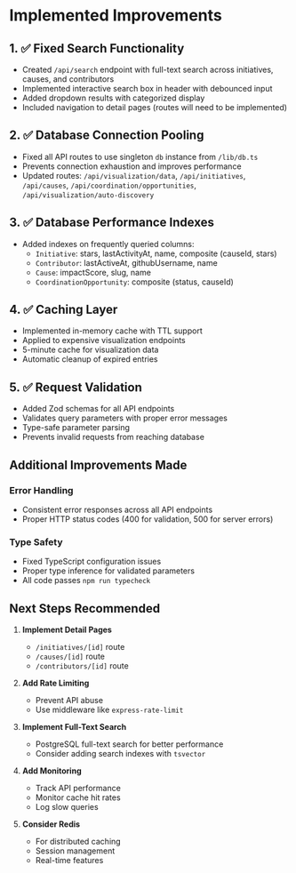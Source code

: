 # Implemented Improvements

## 1. ✅ Fixed Search Functionality
- Created `/api/search` endpoint with full-text search across initiatives, causes, and contributors
- Implemented interactive search box in header with debounced input
- Added dropdown results with categorized display
- Included navigation to detail pages (routes will need to be implemented)

## 2. ✅ Database Connection Pooling
- Fixed all API routes to use singleton `db` instance from `/lib/db.ts`
- Prevents connection exhaustion and improves performance
- Updated routes: `/api/visualization/data`, `/api/initiatives`, `/api/causes`, `/api/coordination/opportunities`, `/api/visualization/auto-discovery`

## 3. ✅ Database Performance Indexes
- Added indexes on frequently queried columns:
  - `Initiative`: stars, lastActivityAt, name, composite (causeId, stars)
  - `Contributor`: lastActiveAt, githubUsername, name
  - `Cause`: impactScore, slug, name
  - `CoordinationOpportunity`: composite (status, causeId)

## 4. ✅ Caching Layer
- Implemented in-memory cache with TTL support
- Applied to expensive visualization endpoints
- 5-minute cache for visualization data
- Automatic cleanup of expired entries

## 5. ✅ Request Validation
- Added Zod schemas for all API endpoints
- Validates query parameters with proper error messages
- Type-safe parameter parsing
- Prevents invalid requests from reaching database

## Additional Improvements Made

### Error Handling
- Consistent error responses across all API endpoints
- Proper HTTP status codes (400 for validation, 500 for server errors)

### Type Safety
- Fixed TypeScript configuration issues
- Proper type inference for validated parameters
- All code passes `npm run typecheck`

## Next Steps Recommended

1. **Implement Detail Pages**
   - `/initiatives/[id]` route
   - `/causes/[id]` route  
   - `/contributors/[id]` route

2. **Add Rate Limiting**
   - Prevent API abuse
   - Use middleware like `express-rate-limit`

3. **Implement Full-Text Search**
   - PostgreSQL full-text search for better performance
   - Consider adding search indexes with `tsvector`

4. **Add Monitoring**
   - Track API performance
   - Monitor cache hit rates
   - Log slow queries

5. **Consider Redis**
   - For distributed caching
   - Session management
   - Real-time features